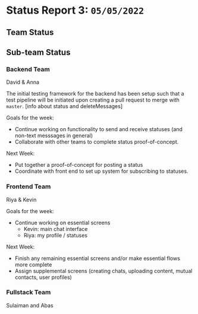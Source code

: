 # Status Report 3: `05/05/2022`

## Team Status



## Sub-team Status

### Backend Team

David & Anna

The initial testing framework for the backend has been setup such that a test pipeline will be initiated upon creating a pull request to merge with `master`. [info about status and deleteMessages]

Goals for the week:
- Continue working on functionality to send and receive statuses (and non-text messsages in general)
- Collaborate with other teams to complete status proof-of-concept.

Next Week:
- Put together a proof-of-concept for posting a status
- Coordinate with front end to set up system for subscribing to statuses.

### Frontend Team

Riya & Kevin

Goals for the week:
- Continue working on essential screens
  - Kevin: main chat interface
  - Riya: my profile / statuses

Next Week:
- Finish any remaining essential screens and/or make essential flows more complete
- Assign supplemental screens (creating chats, uploading content, mutual contacts, user profiles)

### Fullstack Team

Sulaiman and Abas
